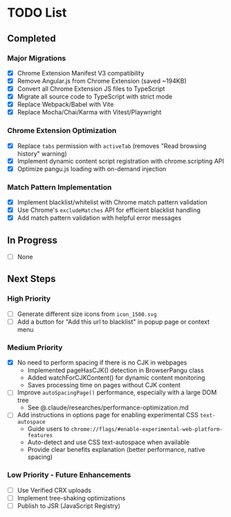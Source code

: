 # TODO List

## Completed

### Major Migrations

- [x] Chrome Extension Manifest V3 compatibility
- [x] Remove Angular.js from Chrome Extension (saved ~194KB)
- [x] Convert all Chrome Extension JS files to TypeScript
- [x] Migrate all source code to TypeScript with strict mode
- [x] Replace Webpack/Babel with Vite
- [x] Replace Mocha/Chai/Karma with Vitest/Playwright

### Chrome Extension Optimization

- [x] Replace `tabs` permission with `activeTab` (removes "Read browsing history" warning)
- [x] Implement dynamic content script registration with chrome.scripting API
- [x] Optimize pangu.js loading with on-demand injection

### Match Pattern Implementation

- [x] Implement blacklist/whitelist with Chrome match pattern validation
- [x] Use Chrome's `excludeMatches` API for efficient blacklist handling
- [x] Add match pattern validation with helpful error messages

## In Progress

- [ ] None

## Next Steps

### High Priority

- [ ] Generate different size icons from `icon_1500.svg`
- [ ] Add a button for "Add this url to blacklist" in popup page or context menu

### Medium Priority

- [x] No need to perform spacing if there is no CJK in webpages
  - Implemented pageHasCJK() detection in BrowserPangu class
  - Added watchForCJKContent() for dynamic content monitoring
  - Saves processing time on pages without CJK content
- [ ] Improve `autoSpacingPage()` performance, especially with a large DOM tree
  - See @.claude/researches/performance-optimization.md
- [ ] Add instructions in options page for enabling experimental CSS `text-autospace`
  - Guide users to `chrome://flags/#enable-experimental-web-platform-features`
  - Auto-detect and use CSS text-autospace when available
  - Provide clear benefits explanation (better performance, native spacing)

### Low Priority - Future Enhancements

- [ ] Use Verified CRX uploads
- [ ] Implement tree-shaking optimizations
- [ ] Publish to JSR (JavaScript Registry)
